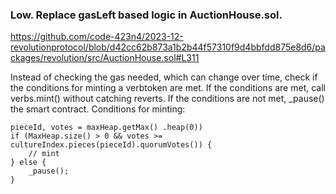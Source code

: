 ### Low. Replace gasLeft based logic in AuctionHouse.sol.

https://github.com/code-423n4/2023-12-revolutionprotocol/blob/d42cc62b873a1b2b44f57310f9d4bbfdd875e8d6/packages/revolution/src/AuctionHouse.sol#L311

Instead of checking the gas needed, which can change over time, check if the conditions for minting a verbtoken are met. If the conditions are met, call verbs.mint() without catching reverts. If the conditions are not met, _pause() the smart contract. Conditions for minting:
```solidity
pieceId, votes = maxHeap.getMax() .heap(0)) 
if (MaxHeap.size() > 0 && votes >= cultureIndex.pieces(pieceId).quorumVotes()) {
    // mint
} else {
    _pause();
}
``` 